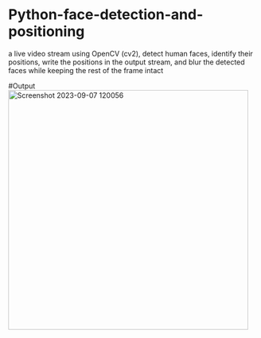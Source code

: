# Python-face-detection-and-positioning
a live video stream using OpenCV (cv2), detect human faces, identify their positions, write the positions in the output stream, and blur the detected faces while keeping the rest of the frame intact

#Output
<img width="482" alt="Screenshot 2023-09-07 120056" src="https://github.com/Rashmi160403/Python-face-detection-and-positioning/assets/127473524/a081c0c3-024e-4a1e-8c1e-2715bf197a7b">
